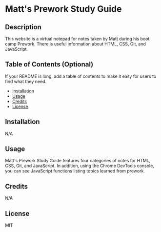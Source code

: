 # Matt's Prework Study Guide

## Description

This website is a virtual notepad for notes taken by Matt during his boot camp Prework. There is useful information about HTML, CSS, Git, and JavaScript.

## Table of Contents (Optional)

If your README is long, add a table of contents to make it easy for users to find what they need.

- [Installation](#installation)
- [Usage](#usage)
- [Credits](#credits)
- [License](#license)

## Installation

N/A

## Usage

Matt's Prework Study Guide features four categories of notes for HTML, CSS, Git, and JavaScript. In addition, using the Chrome DevTools console, you can see JavaScript functions listing topics learned from prework.

## Credits

N/A

## License

MIT
